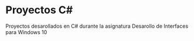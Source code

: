# Proyectos C# #
Proyectos desarollados en C# durante la asignatura Desarollo de Interfaces para Windows 10
